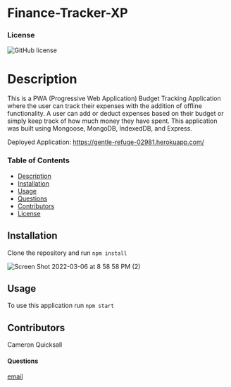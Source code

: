 # Finance-Tracker-XP

### License
![GitHub license](https://img.shields.io/badge/License-MIT-blue)
    
# Description
This is a PWA (Progressive Web Application) Budget Tracking Application where the user can track their expenses with the addition of offline functionality. A user can add or deduct expenses based on their budget or simply keep track of how much money they have spent. This application was built using Mongoose, MongoDB, IndexedDB, and Express.

Deployed Application:  https://gentle-refuge-02981.herokuapp.com/

### Table of Contents
* [Description](#description)
* [Installation](#installation)
* [Usage](#usage)
* [Questions](#questions)
* [Contributors](#contributors)
* [License](#license)

## Installation

Clone the repository and run `npm install`

![Screen Shot 2022-03-06 at 8 58 58 PM (2)](https://user-images.githubusercontent.com/91788324/156960469-bd2d7713-8431-498b-9e42-30138f30b0e0.png)

## Usage

To use this application run `npm start`


## Contributors
Cameron Quicksall

#### Questions
[email](mailto:cameron.quicksall70@gmail.com)
